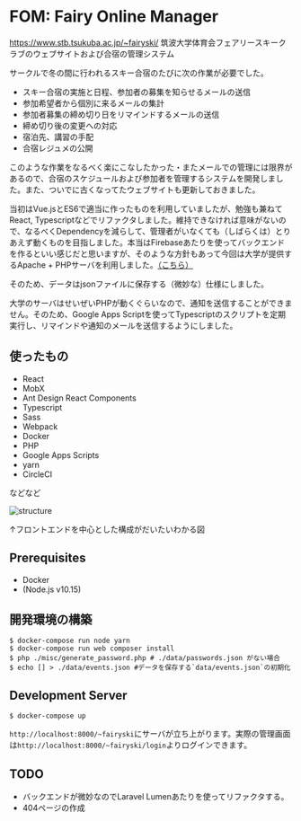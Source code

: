 # FOM: Fairy Online Manager

https://www.stb.tsukuba.ac.jp/~fairyski/
筑波大学体育会フェアリースキークラブのウェブサイトおよび合宿の管理システム

サークルで冬の間に行われるスキー合宿のたびに次の作業が必要でした。
- スキー合宿の実施と日程、参加者の募集を知らせるメールの送信
- 参加希望者から個別に来るメールの集計
- 参加者募集の締め切り日をリマインドするメールの送信
- 締め切り後の変更への対応
- 宿泊先、講習の手配
- 合宿レジュメの公開

このような作業をなるべく楽にこなしたかった・またメールでの管理には限界があるので、合宿のスケジュールおよび参加者を管理するシステムを開発しました。また、ついでに古くなってたウェブサイトも更新しておきました。

当初はVue.jsとES6で適当に作ったものを利用していましたが、勉強も兼ねてReact, Typescriptなどでリファクタしました。維持できなければ意味がないので、なるべくDependencyを減らして、管理者がいなくても（しばらくは）とりあえず動くものを目指しました。本当はFirebaseあたりを使ってバックエンドを作るといい感じだと思いますが、そのような方針もあって今回は大学が提供するApache + PHPサーバを利用しました。[（こちら）](http://www.stb.tsukuba.ac.jp/)

そのため、データはjsonファイルに保存する（微妙な）仕様にしました。

大学のサーバはせいぜいPHPが動くぐらいなので、通知を送信することができません。そのため、Google Apps Scriptを使ってTypescriptのスクリプトを定期実行し、リマインドや通知のメールを送信するようにしました。

## 使ったもの

- React
- MobX
- Ant Design React Components
- Typescript
- Sass
- Webpack
- Docker
- PHP
- Google Apps Scripts
- yarn
- CircleCI

などなど

![structure](https://user-images.githubusercontent.com/29304238/52542714-07513000-2de6-11e9-8ddc-39ae0825a9f1.png)

↑フロントエンドを中心とした構成がだいたいわかる図

## Prerequisites
- Docker
- (Node.js v10.15)

## 開発環境の構築
```
$ docker-compose run node yarn
$ docker-compose run web composer install
$ php ./misc/generate_password.php # ./data/passwords.json がない場合
$ echo [] > ./data/events.json #データを保存する`data/events.json`の初期化
```


## Development Server
```
$ docker-compose up
```
`http://localhost:8000/~fairyski`にサーバが立ち上がります。実際の管理画面は`http://localhost:8000/~fairyski/login`よりログインできます。


## TODO

- バックエンドが微妙なのでLaravel Lumenあたりを使ってリファクタする。
- 404ページの作成
